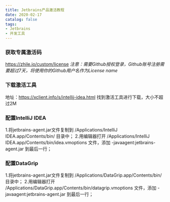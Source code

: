 ```yaml
---
title: Jetbrains产品激活教程
date: 2020-02-17
catalog: false
tags:
- Jetbrains
- 开发工具
---
```


### 获取专属激活码

https://zhile.io/custom/license
*注意：需要Github授权登录，Github账号注册需要超过7天，将使用你的Github用户名作为License name*

### 下载激活工具

地址：https://xclient.info/s/intellij-idea.html
找到激活工具进行下载，大小不超过2M

### 配置IntelliJ IDEA

1.将jetbrains-agent.jar文件复制到 /Applications/IntelliJ IDEA.app/Contents/bin/ 目录中；
2.用编辑器打开 /Applications/IntelliJ IDEA.app/Contents/bin/idea.vmoptions 文件，添加 -javaagent:jetbrains-agent.jar 到最后一行；

### 配置DataGrip

1.将jetbrains-agent.jar文件复制到 /Applications/DataGrip.app/Contents/bin/ 目录中；
2.用编辑器打开 /Applications/DataGrip.app/Contents/bin/datagrip.vmoptions 文件，添加 -javaagent:jetbrains-agent.jar 到最后一行；
